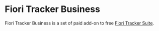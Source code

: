 # Fiori Tracker Business

Fiori Tracker Business is a set of paid add-on to free [Fiori Tracker Suite](http://fioritrakcker.org).

